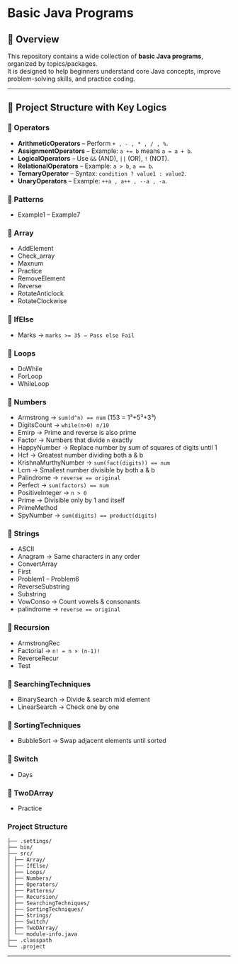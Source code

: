 # Basic Java Programs

## 📌 Overview
This repository contains a wide collection of **basic Java programs**, organized by topics/packages.  
It is designed to help beginners understand core Java concepts, improve problem-solving skills, and practice coding.  

---

## 📂 Project Structure with Key Logics

### 🔹 Operators
- **ArithmeticOperators** – Perform `+ , - , * , / , %`.
- **AssignmentOperators** – Example: `a += b` means `a = a + b`.
- **LogicalOperators** – Use `&&` (AND), `||` (OR), `!` (NOT).
- **RelationalOperators** – Example: `a > b`, `a == b`.
- **TernaryOperator** – Syntax: `condition ? value1 : value2`.
- **UnaryOperators** – Example: `++a , a++ , --a , -a`.  

### 🔹 Patterns
- Example1 – Example7  

### 🔹 Array
- AddElement  
- Check_array  
- Maxnum  
- Practice  
- RemoveElement  
- Reverse  
- RotateAnticlock  
- RotateClockwise  

### 🔹 IfElse
- Marks → `marks >= 35 → Pass else Fail`  

### 🔹 Loops
- DoWhile  
- ForLoop  
- WhileLoop  

### 🔹 Numbers
- Armstrong → `sum(d^n) == num` (153 = 1³+5³+3³)  
- DigitsCount → `while(n>0) n/10`  
- Emirp → Prime and reverse is also prime  
- Factor → Numbers that divide `n` exactly  
- HappyNumber → Replace number by sum of squares of digits until 1  
- Hcf → Greatest number dividing both a & b  
- KrishnaMurthyNumber → `sum(fact(digits)) == num`  
- Lcm → Smallest number divisible by both a & b  
- Palindrome → `reverse == original`  
- Perfect → `sum(factors) == num`  
- PositiveInteger → `n > 0`  
- Prime → Divisible only by 1 and itself  
- PrimeMethod  
- SpyNumber → `sum(digits) == product(digits)`  

### 🔹 Strings
- ASCII  
- Anagram → Same characters in any order  
- ConvertArray  
- First  
- Problem1 – Problem6  
- ReverseSubstring  
- Substring  
- VowConso → Count vowels & consonants  
- palindrome → `reverse == original`  

### 🔹 Recursion
- ArmstrongRec  
- Factorial → `n! = n × (n-1)!`  
- ReverseRecur  
- Test  

### 🔹 SearchingTechniques
- BinarySearch → Divide & search mid element  
- LinearSearch → Check one by one  

### 🔹 SortingTechniques
- BubbleSort → Swap adjacent elements until sorted  

### 🔹 Switch
- Days  

### 🔹 TwoDArray
- Practice  

### Project Structure
```
├── .settings/
├── bin/
├── src/
│ ├── Array/
│ ├── IfElse/
│ ├── Loops/
│ ├── Numbers/
│ ├── Operators/
│ ├── Patterns/
│ ├── Recursion/
│ ├── SearchingTechniques/
│ ├── SortingTechniques/
│ ├── Strings/
│ ├── Switch/
│ ├── TwoDArray/
│ └── module-info.java
├── .classpath
└── .project
```
---
